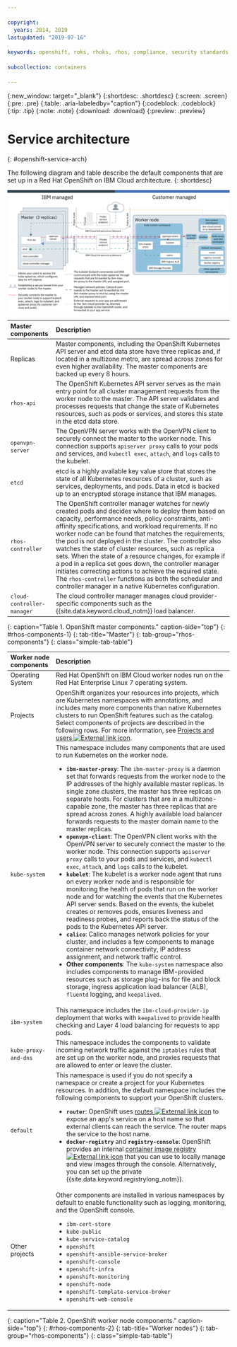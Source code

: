 ```yaml
---

copyright:
  years: 2014, 2019
lastupdated: "2019-07-16"

keywords: openshift, roks, rhoks, rhos, compliance, security standards

subcollection: containers

---
```


{:new_window: target="_blank"}
{:shortdesc: .shortdesc}
{:screen: .screen}
{:pre: .pre}
{:table: .aria-labeledby="caption"}
{:codeblock: .codeblock}
{:tip: .tip}
{:note: .note}
{:download: .download}
{:preview: .preview}

# Service architecture
{: #openshift-service-arch}

The following diagram and table describe the default components that are set up in a Red Hat OpenShift on IBM Cloud architecture.
{: shortdesc}

![Red Hat OpenShift on IBM Cloud cluster architecture](images/cs_org_ov_both_ses_rhos.png)

| Master components| Description |
|:-----------------|:-----------------|
| Replicas | Master components, including the OpenShift Kubernetes API server and etcd data store have three replicas and, if located in a multizone metro, are spread across zones for even higher availability. The master components are backed up every 8 hours.|
| `rhos-api` | The OpenShift Kubernetes API server serves as the main entry point for all cluster management requests from the worker node to the master. The API server validates and processes requests that change the state of Kubernetes resources, such as pods or services, and stores this state in the etcd data store.|
| `openvpn-server` | The OpenVPN server works with the OpenVPN client to securely connect the master to the worker node. This connection supports `apiserver proxy` calls to your pods and services, and `kubectl exec`, `attach`, and `logs` calls to the kubelet.|
| `etcd` | etcd is a highly available key value store that stores the state of all Kubernetes resources of a cluster, such as services, deployments, and pods. Data in etcd is backed up to an encrypted storage instance that IBM manages.|
| `rhos-controller` | The OpenShift controller manager watches for newly created pods and decides where to deploy them based on capacity, performance needs, policy constraints, anti-affinity specifications, and workload requirements. If no worker node can be found that matches the requirements, the pod is not deployed in the cluster. The controller also watches the state of cluster resources, such as replica sets. When the state of a resource changes, for example if a pod in a replica set goes down, the controller manager initiates correcting actions to achieve the required state. The `rhos-controller` functions as both the scheduler and controller manager in a native Kubernetes configuration. |
| `cloud-controller-manager` | The cloud controller manager manages cloud provider-specific components such as the {{site.data.keyword.cloud_notm}} load balancer.|
{: caption="Table 1. OpenShift master components." caption-side="top"}
{: #rhos-components-1}
{: tab-title="Master"}
{: tab-group="rhos-components"}
{: class="simple-tab-table"}

| Worker node components| Description |
|:-----------------|:-----------------|
| Operating System | Red Hat OpenShift on IBM Cloud worker nodes run on the Red Hat Enterprise Linux 7 operating system. |
| Projects | OpenShift organizes your resources into projects, which are Kubernetes namespaces with annotations, and includes many more components than native Kubernetes clusters to run OpenShift features such as the catalog. Select components of projects are described in the following rows. For more information, see [Projects and users ![External link icon](../icons/launch-glyph.svg "External link icon")](https://docs.openshift.com/container-platform/3.11/architecture/core_concepts/projects_and_users.html).|
| `kube-system` | This namespace includes many components that are used to run Kubernetes on the worker node.<ul><li>**`ibm-master-proxy`**: The `ibm-master-proxy` is a daemon set that forwards requests from the worker node to the IP addresses of the highly available master replicas. In single zone clusters, the master has three replicas on separate hosts. For clusters that are in a multizone-capable zone, the master has three replicas that are spread across zones. A highly available load balancer forwards requests to the master domain name to the master replicas.</li><li>**`openvpn-client`**: The OpenVPN client works with the OpenVPN server to securely connect the master to the worker node. This connection supports `apiserver proxy` calls to your pods and services, and `kubectl exec`, `attach`, and `logs` calls to the kubelet.</li><li>**`kubelet`**: The kubelet is a worker node agent that runs on every worker node and is responsible for monitoring the health of pods that run on the worker node and for watching the events that the Kubernetes API server sends. Based on the events, the kubelet creates or removes pods, ensures liveness and readiness probes, and reports back the status of the pods to the Kubernetes API server.</li><li>**`calico`**: Calico manages network policies for your cluster, and includes a few components to manage container network connectivity, IP address assignment, and network traffic control.</li><li>**Other components**: The `kube-system` namespace also includes components to manage IBM-provided resources such as storage plug-ins for file and block storage, ingress application load balancer (ALB), `fluentd` logging, and `keepalived`.</li></ul>|
| `ibm-system` | This namespace includes the `ibm-cloud-provider-ip` deployment that works with `keepalived` to provide health checking and Layer 4 load balancing for requests to app pods.|
| `kube-proxy-and-dns`| This namespace includes the components to validate incoming network traffic against the `iptables` rules that are set up on the worker node, and proxies requests that are allowed to enter or leave the cluster.|
| `default` | This namespace is used if you do not specify a namespace or create a project for your Kubernetes resources. In addition, the default namespace includes the following components to support your OpenShift clusters.<ul><li>**`router`**: OpenShift uses [routes ![External link icon](../icons/launch-glyph.svg "External link icon")](https://docs.openshift.com/container-platform/3.11/architecture/networking/routes.html) to expose an app's service on a host name so that external clients can reach the service. The router maps the service to the host name.</li><li>**`docker-registry`** and **`registry-console`**: OpenShift provides an internal [container image registry ![External link icon](../icons/launch-glyph.svg "External link icon")](https://docs.openshift.com/container-platform/3.11/install_config/registry/index.html) that you can use to locally manage and view images through the console. Alternatively, you can set up the private {{site.data.keyword.registrylong_notm}}.</li></ul>|
| Other projects | Other components are installed in various namespaces by default to enable functionality such as logging, monitoring, and the OpenShift console.<ul><li><code>ibm-cert-store</code></li><li><code>kube-public</code></li><li><code>kube-service-catalog</code></li><li><code>openshift</code></li><li><code>openshift-ansible-service-broker</code></li><li><code>openshift-console</code></li><li><code>openshift-infra</code></li><li><code>openshift-monitoring</code></li><li><code>openshift-node</code></li><li><code>openshift-template-service-broker</code></li><li><code>openshift-web-console</code></li></ul>|
{: caption="Table 2. OpenShift worker node components." caption-side="top"}
{: #rhos-components-2}
{: tab-title="Worker nodes"}
{: tab-group="rhos-components"}
{: class="simple-tab-table"}